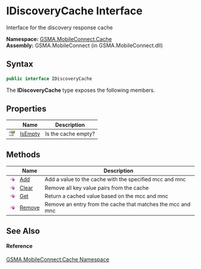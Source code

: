IDiscoveryCache Interface
=========================
Interface for the discovery response cache

**Namespace:** [GSMA.MobileConnect.Cache][1]  
**Assembly:** GSMA.MobileConnect (in GSMA.MobileConnect.dll)

Syntax
------

```csharp
public interface IDiscoveryCache
```

The **IDiscoveryCache** type exposes the following members.


Properties
----------

                   | Name         | Description         
------------------ | ------------ | ------------------- 
![Public property] | [IsEmpty][2] | Is the cache empty? 


Methods
-------

                 | Name        | Description                                                 
---------------- | ----------- | ----------------------------------------------------------- 
![Public method] | [Add][3]    | Add a value to the cache with the specified mcc and mnc     
![Public method] | [Clear][4]  | Remove all key value pairs from the cache                   
![Public method] | [Get][5]    | Return a cached value based on the mcc and mnc              
![Public method] | [Remove][6] | Remove an entry from the cache that matches the mcc and mnc 


See Also
--------

#### Reference
[GSMA.MobileConnect.Cache Namespace][1]  

[1]: ../README.md
[2]: IsEmpty.md
[3]: Add.md
[4]: Clear.md
[5]: Get.md
[6]: Remove.md
[7]: ../../_icons/Help.png
[Public property]: ../../_icons/pubproperty.gif "Public property"
[Public method]: ../../_icons/pubmethod.gif "Public method"
